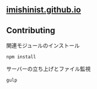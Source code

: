 ## [imishinist.github.io](http://imishinist.github.io)

## Contributing

関連モジュールのインストール  
```
npm install
```

サーバーの立ち上げとファイル監視  
```
gulp
```

